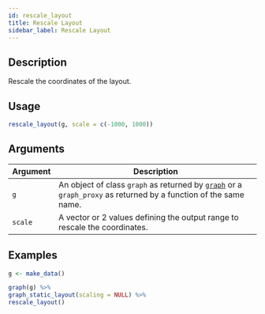 ```yaml
---
id: rescale_layout
title: Rescale Layout
sidebar_label: Rescale Layout
---
```


## Description

Rescale the coordinates of the layout.


## Usage

```r
rescale_layout(g, scale = c(-1000, 1000))
```


## Arguments

Argument      |Description
------------- |----------------
`g`     |     An object of class `graph` as returned by [`graph`](#graph) or a `graph_proxy`  as returned by a function of the same name.
`scale`     |     A vector or 2 values defining the output range to rescale the coordinates.


## Examples

```r
g <- make_data()

graph(g) %>%
graph_static_layout(scaling = NULL) %>%
rescale_layout()
```


